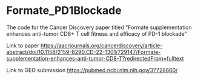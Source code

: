 # Formate_PD1Blockade
The code for the Cancer Discovery paper titled "Formate supplementation enhances anti-tumor CD8+ T cell fitness and efficacy of PD-1 blockade"

Link to paper
https://aacrjournals.org/cancerdiscovery/article-abstract/doi/10.1158/2159-8290.CD-22-1301/729147/Formate-supplementation-enhances-anti-tumor-CD8-T?redirectedFrom=fulltext

Link to GEO submission
https://pubmed.ncbi.nlm.nih.gov/37728660/
